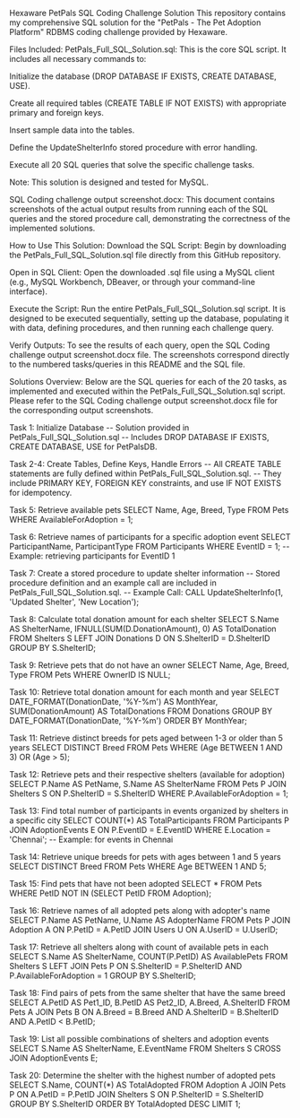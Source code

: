 Hexaware PetPals SQL Coding Challenge Solution
This repository contains my comprehensive SQL solution for the "PetPals - The Pet Adoption Platform" RDBMS coding challenge provided by Hexaware.

Files Included:
PetPals_Full_SQL_Solution.sql: This is the core SQL script. It includes all necessary commands to:

Initialize the database (DROP DATABASE IF EXISTS, CREATE DATABASE, USE).

Create all required tables (CREATE TABLE IF NOT EXISTS) with appropriate primary and foreign keys.

Insert sample data into the tables.

Define the UpdateShelterInfo stored procedure with error handling.

Execute all 20 SQL queries that solve the specific challenge tasks.

Note: This solution is designed and tested for MySQL.

SQL Coding challenge output screenshot.docx: This document contains screenshots of the actual output results from running each of the SQL queries and the stored procedure call, demonstrating the correctness of the implemented solutions.

How to Use This Solution:
Download the SQL Script: Begin by downloading the PetPals_Full_SQL_Solution.sql file directly from this GitHub repository.

Open in SQL Client: Open the downloaded .sql file using a MySQL client (e.g., MySQL Workbench, DBeaver, or through your command-line interface).

Execute the Script: Run the entire PetPals_Full_SQL_Solution.sql script. It is designed to be executed sequentially, setting up the database, populating it with data, defining procedures, and then running each challenge query.

Verify Outputs: To see the results of each query, open the SQL Coding challenge output screenshot.docx file. The screenshots correspond directly to the numbered tasks/queries in this README and the SQL file.

Solutions Overview:
Below are the SQL queries for each of the 20 tasks, as implemented and executed within the PetPals_Full_SQL_Solution.sql script. Please refer to the SQL Coding challenge output screenshot.docx file for the corresponding output screenshots.

Task 1: Initialize Database
-- Solution provided in PetPals_Full_SQL_Solution.sql
-- Includes DROP DATABASE IF EXISTS, CREATE DATABASE, USE for PetPalsDB.

Task 2-4: Create Tables, Define Keys, Handle Errors
-- All CREATE TABLE statements are fully defined within PetPals_Full_SQL_Solution.sql.
-- They include PRIMARY KEY, FOREIGN KEY constraints, and use IF NOT EXISTS for idempotency.

Task 5: Retrieve available pets
SELECT Name, Age, Breed, Type
FROM Pets
WHERE AvailableForAdoption = 1;

Task 6: Retrieve names of participants for a specific adoption event
SELECT ParticipantName, ParticipantType
FROM Participants
WHERE EventID = 1; -- Example: retrieving participants for EventID 1

Task 7: Create a stored procedure to update shelter information
-- Stored procedure definition and an example call are included in PetPals_Full_SQL_Solution.sql.
-- Example Call: CALL UpdateShelterInfo(1, 'Updated Shelter', 'New Location');

Task 8: Calculate total donation amount for each shelter
SELECT S.Name AS ShelterName, IFNULL(SUM(D.DonationAmount), 0) AS TotalDonation
FROM Shelters S
LEFT JOIN Donations D ON S.ShelterID = D.ShelterID
GROUP BY S.ShelterID;

Task 9: Retrieve pets that do not have an owner
SELECT Name, Age, Breed, Type
FROM Pets
WHERE OwnerID IS NULL;

Task 10: Retrieve total donation amount for each month and year
SELECT DATE_FORMAT(DonationDate, '%Y-%m') AS MonthYear, SUM(DonationAmount) AS TotalDonations
FROM Donations
GROUP BY DATE_FORMAT(DonationDate, '%Y-%m')
ORDER BY MonthYear;

Task 11: Retrieve distinct breeds for pets aged between 1-3 or older than 5 years
SELECT DISTINCT Breed
FROM Pets
WHERE (Age BETWEEN 1 AND 3) OR (Age > 5);

Task 12: Retrieve pets and their respective shelters (available for adoption)
SELECT P.Name AS PetName, S.Name AS ShelterName
FROM Pets P
JOIN Shelters S ON P.ShelterID = S.ShelterID
WHERE P.AvailableForAdoption = 1;

Task 13: Find total number of participants in events organized by shelters in a specific city
SELECT COUNT(*) AS TotalParticipants
FROM Participants P
JOIN AdoptionEvents E ON P.EventID = E.EventID
WHERE E.Location = 'Chennai'; -- Example: for events in Chennai

Task 14: Retrieve unique breeds for pets with ages between 1 and 5 years
SELECT DISTINCT Breed
FROM Pets
WHERE Age BETWEEN 1 AND 5;

Task 15: Find pets that have not been adopted
SELECT *
FROM Pets
WHERE PetID NOT IN (SELECT PetID FROM Adoption);

Task 16: Retrieve names of all adopted pets along with adopter's name
SELECT P.Name AS PetName, U.Name AS AdopterName
FROM Pets P
JOIN Adoption A ON P.PetID = A.PetID
JOIN Users U ON A.UserID = U.UserID;

Task 17: Retrieve all shelters along with count of available pets in each
SELECT S.Name AS ShelterName, COUNT(P.PetID) AS AvailablePets
FROM Shelters S
LEFT JOIN Pets P ON S.ShelterID = P.ShelterID AND P.AvailableForAdoption = 1
GROUP BY S.ShelterID;

Task 18: Find pairs of pets from the same shelter that have the same breed
SELECT A.PetID AS Pet1_ID, B.PetID AS Pet2_ID, A.Breed, A.ShelterID
FROM Pets A
JOIN Pets B ON A.Breed = B.Breed AND A.ShelterID = B.ShelterID AND A.PetID < B.PetID;

Task 19: List all possible combinations of shelters and adoption events
SELECT S.Name AS ShelterName, E.EventName
FROM Shelters S
CROSS JOIN AdoptionEvents E;

Task 20: Determine the shelter with the highest number of adopted pets
SELECT S.Name, COUNT(*) AS TotalAdopted
FROM Adoption A
JOIN Pets P ON A.PetID = P.PetID
JOIN Shelters S ON P.ShelterID = S.ShelterID
GROUP BY S.ShelterID
ORDER BY TotalAdopted DESC
LIMIT 1;
